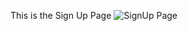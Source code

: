 This is the Sign Up Page
![SignUp Page](https://github.com/user-attachments/assets/a38901a3-06f3-4ded-8c9a-ddb0c3bb3bc8)

